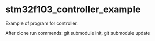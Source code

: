 # stm32f103_controller_example
Example of program for controller.


After clone run commends: git submodule init, git submodule update
